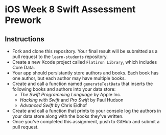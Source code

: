 # iOS Week 8 Swift Assessment Prework

## Instructions

* Fork and clone this repository. Your final result will be submitted as a pull request to the `learn-students` repository.
* Create a new Xcode project called `Flatiron Library`, which includes Core Data.
* Your app should persistantly store authors and books. Each book has one author, but each author may have multiple books.
* Create and call a function named `generateTestData` that inserts the following books and authors into your data store:
  * *The Swift Programming Language* by Apple Inc.
  * *Hacking with Swift* and *Pro Swift* by Paul Hudson
  * *Advanced Swift* by Chris Eidhof
* Create and call a function that prints to your console log the authors in your data store along with the books they've written.
* Once you've completed this assignment, push to GitHub and submit a pull request.
